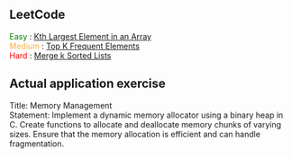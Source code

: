 ## LeetCode

<div>
  <span style="color: green">Easy</span> : <a href="https://leetcode.com/problems/kth-largest-element-in-an-array/">Kth Largest Element in an Array</a><br>
  <span style="color: #FFAE42">Medium</span> : <a href="https://leetcode.com/problems/top-k-frequent-elements/">Top K Frequent Elements</a><br>
  <span style="color: red">Hard</span> : <a href="https://leetcode.com/problems/merge-k-sorted-lists/">Merge k Sorted Lists</a><br>
</div>

## Actual application exercise

Title: Memory Management <br>
Statement: Implement a dynamic memory allocator using a binary heap in C. Create functions to allocate and deallocate memory chunks of varying sizes. Ensure that the memory allocation is efficient and can handle fragmentation.